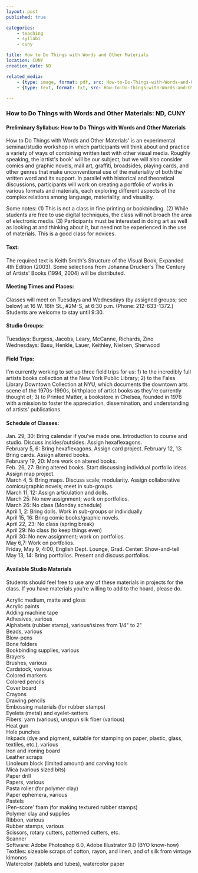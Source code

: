 ```yaml
---
layout: post
published: true

categories: 
    - teaching
    - syllabi
    - cuny

title: How to Do Things with Words and Other Materials
location: CUNY
creation_date: ND

related_media:
    - {type: image, format: pdf, src: How-to-Do-Things-with-Words-and-Other-Materials_pdf.pdf, public: true}
    - {type: text, format: txt, src: How-to-Do-Things-with-Words-and-Other-Materials_ocr.txt, public: false}

---
```


### How to Do Things with Words and Other Materials: ND, CUNY

#### Preliminary Syllabus: How to Do Things with Words and Other Materials

How to Do Things with Words and Other Materials' is an experimental seminar/studio workshop in which participants will think about and practice a variety of ways of combining written text with other visual media.  Roughly speaking, the ìartist's book' will be our subject, but we will also consider comics and graphic novels, mail art, graffiti, broadsides, playing cards, and other genres that make unconventional use of the materiality of both the written word and its support.  In parallel with historical and theoretical discussions, participants will work on creating a portfolio of works in various formats and materials, each exploring different aspects of the complex relations among language, materiality, and visuality. 

Some notes: (1) This is not a class in fine printing or bookbinding.  (2) While students are free to use digital techniques, the class will not broach the area of electronic media.  (3) Participants must be interested in doing art as well as looking at and thinking about it, but need not be experienced in the use of materials.  This is a good class for novices.    

#### Text:
The required text is Keith Smith's Structure of the Visual Book, Expanded 4th Edition (2003).  Some selections from Johanna Drucker's The Century of Artists' Books (1994, 2004) will be distributed.

#### Meeting Times and Places:

Classes will meet on Tuesdays and Wednesdays (by assigned groups; see below) at 16 W. 16th St., #2M-S, at 6:30 p.m.  (Phone: 212-633-1372.)  Students are welcome to stay until 9:30.

#### Studio Groups:
Tuesdays: Burgess, Jacobs, Leary, McCanne, Richards, Zino  
Wednesdays: Basu, Henkle, Lauer, Keithley, Nielsen, Sherwood

#### Field Trips:
I'm currently working to set up three field trips for us: 1) to the incredibly full artists books collection at the New York Public Library; 2) to the Fales Library Downtown Collection at NYU, which documents the downtown arts scene of the 1970s-1990s, birthplace of artist books as they're currently thought of; 3) to Printed Matter, a bookstore in Chelsea, founded in 1976 with a mission to foster the appreciation, dissemination, and understanding of artists' publications.

#### Schedule of Classes:

Jan. 29, 30: Bring calendar if you've made one.  Introduction to course and studio. Discuss insides/outsides.  Assign hexaflexagons.  
February 5, 6: Bring hexaflexagons. Assign card project. 
February 12, 13:  Bring cards.  Assign altered books.  
February 19, 20: More work on altered books.  
Feb. 26, 27: Bring altered books.  Start discussing individual portfolio ideas.  Assign map project.  
March 4, 5: Bring maps.  Discuss scale; modularity.  Assign collaborative comics/graphic novels; meet in sub-groups.  
March 11, 12: Assign articulation and dolls.  
March 25: No new assignment; work on portfolios.  
March 26: No class (Monday schedule)  
April 1, 2: Bring dolls.  Work in sub-groups or individually  
April 15, 16: Bring comic books/graphic novels.  
April 22, 23: No class (spring break)  
April 29: No class (to keep things even)  
April 30: No new assignment; work on portfolios.  
May 6,7: Work on portfolios.  
Friday, May 9, 4:00, English Dept. Lounge, Grad. Center: Show-and-tell  
May 13, 14: Bring portfolios.  Present and discuss portfolios.  

#### Available Studio Materials
Students should feel free to use any of these materials in projects for the class.  If you have materials you're willing to add to the hoard, please do.

Acrylic medium, matte and gloss  
Acrylic paints  
Adding machine tape  
Adhesives, various  
Alphabets (rubber stamp), variousñsizes from 1/4" to 2"  
Beads, various  
Blow-pens  
Bone folders  
Bookbinding supplies, various  
Brayers  
Brushes, various  
Cardstock, various  
Colored markers  
Colored pencils  
Cover board  
Crayons  
Drawing pencils  
Embossing materials (for rubber stamps)  
Eyelets (metal) and eyelet-setters  
Fibers: yarn (various), unspun silk fiber (various)  
Heat gun  
Hole punches  
Inkpads (dye and pigment, suitable for stamping on paper, plastic, glass, textiles, etc.), various  
Iron and ironing board  
Leather scraps  
Linoleum block (limited amount) and carving tools  
Mica (various sized bits)  
Paper drill  
Papers, various  
Pasta roller (for polymer clay)  
Paper ephemera, various  
Pastels  
ìPen-score' foam (for making textured rubber stamps)  
Polymer clay and supplies  
Ribbon, various  
Rubber stamps, various  
Scissors, rotary cutters, patterned cutters, etc.  
Scanner  
Software: Adobe Photoshop 6.0, Adobe Illustrator 9.0 (BYO know-how)  
Textiles: sizeable scraps of cotton, rayon, and linen, and of silk from vintage kimonos  
Watercolor (tablets and tubes), watercolor paper  